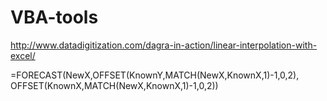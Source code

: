 # VBA-tools


http://www.datadigitization.com/dagra-in-action/linear-interpolation-with-excel/

=FORECAST(NewX,OFFSET(KnownY,MATCH(NewX,KnownX,1)-1,0,2), OFFSET(KnownX,MATCH(NewX,KnownX,1)-1,0,2))
